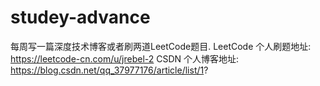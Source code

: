 # studey-advance
每周写一篇深度技术博客或者刷两道LeetCode题目.
LeetCode 个人刷题地址: https://leetcode-cn.com/u/jrebel-2
CSDN     个人博客地址: https://blog.csdn.net/qq_37977176/article/list/1?

